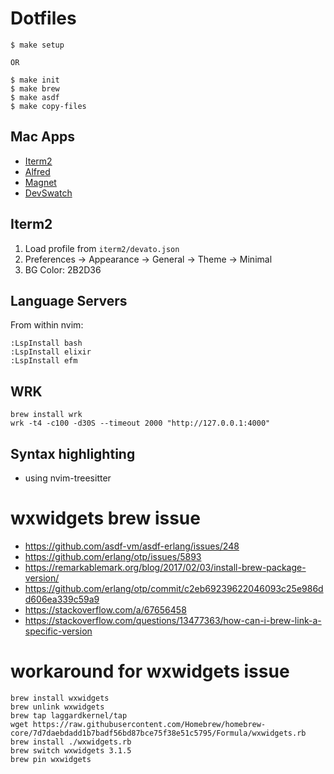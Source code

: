 # Dotfiles

```
$ make setup

OR

$ make init
$ make brew
$ make asdf
$ make copy-files
```

## Mac Apps

- [Iterm2](https://iterm2.com/)
- [Alfred](https://www.alfredapp.com/)
- [Magnet](https://apps.apple.com/ca/app/magnet/id441258766?mt=12)
- [DevSwatch](https://apps.apple.com/ca/app/devswatch/id1477857867?mt=12)

## Iterm2

1. Load profile from `iterm2/devato.json`
2. Preferences -> Appearance -> General -> Theme -> Minimal
3. BG Color: 2B2D36

## Language Servers

From within nvim:
```
:LspInstall bash
:LspInstall elixir
:LspInstall efm
```

## WRK

```
brew install wrk
wrk -t4 -c100 -d30S --timeout 2000 "http://127.0.0.1:4000"
```

## Syntax highlighting
- using nvim-treesitter 

# wxwidgets brew issue

- https://github.com/asdf-vm/asdf-erlang/issues/248
- https://github.com/erlang/otp/issues/5893
- https://remarkablemark.org/blog/2017/02/03/install-brew-package-version/
- https://github.com/erlang/otp/commit/c2eb69239622046093c25e986dd606ea339c59a9
- https://stackoverflow.com/a/67656458
- https://stackoverflow.com/questions/13477363/how-can-i-brew-link-a-specific-version

# workaround for wxwidgets issue
```
brew install wxwidgets
brew unlink wxwidgets
brew tap laggardkernel/tap
wget https://raw.githubusercontent.com/Homebrew/homebrew-core/7d7daebdadd1b7badf56bd87bce75f38e51c5795/Formula/wxwidgets.rb
brew install ./wxwidgets.rb
brew switch wxwidgets 3.1.5
brew pin wxwidgets
```

